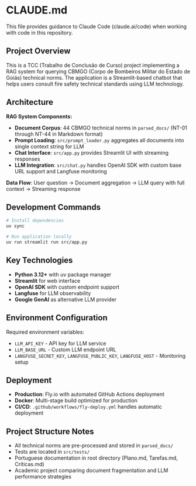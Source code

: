 # CLAUDE.md

This file provides guidance to Claude Code (claude.ai/code) when working with code in this repository.

## Project Overview

This is a TCC (Trabalho de Conclusão de Curso) project implementing a RAG system for querying CBMGO (Corpo de Bombeiros Militar do Estado de Goiás) technical norms. The application is a Streamlit-based chatbot that helps users consult fire safety technical standards using LLM technology.

## Architecture

**RAG System Components:**
- **Document Corpus**: 44 CBMGO technical norms in `parsed_docs/` (NT-01 through NT-44 in Markdown format)
- **Prompt Loading**: `src/prompt_loader.py` aggregates all documents into single context string for LLM
- **Chat Interface**: `src/app.py` provides Streamlit UI with streaming responses
- **LLM Integration**: `src/chat.py` handles OpenAI SDK with custom base URL support and Langfuse monitoring

**Data Flow**: User question → Document aggregation → LLM query with full context → Streaming response

## Development Commands

```bash
# Install dependencies
uv sync

# Run application locally
uv run streamlit run src/app.py
```

## Key Technologies

- **Python 3.12+** with uv package manager
- **Streamlit** for web interface
- **OpenAI SDK** with custom endpoint support
- **Langfuse** for LLM observability
- **Google GenAI** as alternative LLM provider

## Environment Configuration

Required environment variables:
- `LLM_API_KEY` - API key for LLM service
- `LLM_BASE_URL` - Custom LLM endpoint URL
- `LANGFUSE_SECRET_KEY`, `LANGFUSE_PUBLIC_KEY`, `LANGFUSE_HOST` - Monitoring setup

## Deployment

- **Production**: Fly.io with automated GitHub Actions deployment
- **Docker**: Multi-stage build optimized for production
- **CI/CD**: `.github/workflows/fly-deploy.yml` handles automatic deployment

## Project Structure Notes

- All technical norms are pre-processed and stored in `parsed_docs/`
- Tests are located in `src/tests/`
- Portuguese documentation in root directory (Plano.md, Tarefas.md, Críticas.md)
- Academic project comparing document fragmentation and LLM performance strategies